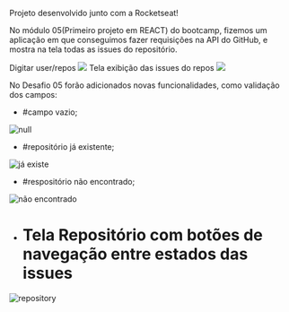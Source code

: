 Projeto desenvolvido junto com a Rocketseat!

No módulo 05(Primeiro projeto em REACT) do bootcamp, fizemos um aplicação em que conseguimos fazer requisições na API do GitHub, e mostra na tela todas as issues do repositório.

Digitar user/repos
![](https://user-images.githubusercontent.com/45233696/76234936-24cf1400-6209-11ea-8958-2f164f1281f8.png)
Tela exibição das issues do repos
![](https://user-images.githubusercontent.com/45233696/76234948-27ca0480-6209-11ea-8a90-4e50f86d914c.png)

No Desafio 05 forão adicionados novas funcionalidades, como validação dos campos:
- #campo vazio;

![null](https://user-images.githubusercontent.com/45233696/76855407-d2f14400-682f-11ea-887c-c0f32d194226.png)

- #repositório já existente;

![já existe](https://user-images.githubusercontent.com/45233696/76855424-df759c80-682f-11ea-984c-b224327365cf.png)

- #respositório não encontrado;

![não encontrado](https://user-images.githubusercontent.com/45233696/76855442-eac8c800-682f-11ea-9ab9-bbbe329a9650.png)

- # Tela Repositório com botões de navegação entre estados das issues

![repository](https://user-images.githubusercontent.com/45233696/76855512-0f24a480-6830-11ea-8801-bc998e05943a.png)


